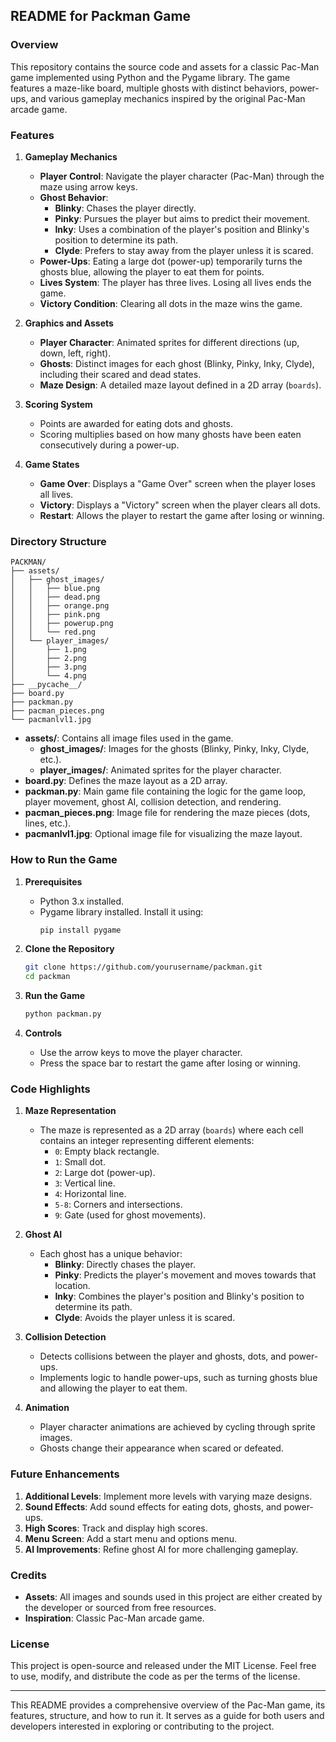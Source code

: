 ## README for Packman Game

### Overview

This repository contains the source code and assets for a classic Pac-Man game implemented using Python and the Pygame library. The game features a maze-like board, multiple ghosts with distinct behaviors, power-ups, and various gameplay mechanics inspired by the original Pac-Man arcade game.

### Features

1. **Gameplay Mechanics**
   - **Player Control**: Navigate the player character (Pac-Man) through the maze using arrow keys.
   - **Ghost Behavior**:
     - **Blinky**: Chases the player directly.
     - **Pinky**: Pursues the player but aims to predict their movement.
     - **Inky**: Uses a combination of the player's position and Blinky's position to determine its path.
     - **Clyde**: Prefers to stay away from the player unless it is scared.
   - **Power-Ups**: Eating a large dot (power-up) temporarily turns the ghosts blue, allowing the player to eat them for points.
   - **Lives System**: The player has three lives. Losing all lives ends the game.
   - **Victory Condition**: Clearing all dots in the maze wins the game.

2. **Graphics and Assets**
   - **Player Character**: Animated sprites for different directions (up, down, left, right).
   - **Ghosts**: Distinct images for each ghost (Blinky, Pinky, Inky, Clyde), including their scared and dead states.
   - **Maze Design**: A detailed maze layout defined in a 2D array (`boards`).

3. **Scoring System**
   - Points are awarded for eating dots and ghosts.
   - Scoring multiplies based on how many ghosts have been eaten consecutively during a power-up.

4. **Game States**
   - **Game Over**: Displays a "Game Over" screen when the player loses all lives.
   - **Victory**: Displays a "Victory" screen when the player clears all dots.
   - **Restart**: Allows the player to restart the game after losing or winning.

### Directory Structure

```
PACKMAN/
├── assets/
│   ├── ghost_images/
│   │   ├── blue.png
│   │   ├── dead.png
│   │   ├── orange.png
│   │   ├── pink.png
│   │   ├── powerup.png
│   │   └── red.png
│   └── player_images/
│       ├── 1.png
│       ├── 2.png
│       ├── 3.png
│       └── 4.png
├── __pycache__/
├── board.py
├── packman.py
├── pacman_pieces.png
└── pacmanlvl1.jpg
```

- **assets/**: Contains all image files used in the game.
  - **ghost_images/**: Images for the ghosts (Blinky, Pinky, Inky, Clyde, etc.).
  - **player_images/**: Animated sprites for the player character.
- **board.py**: Defines the maze layout as a 2D array.
- **packman.py**: Main game file containing the logic for the game loop, player movement, ghost AI, collision detection, and rendering.
- **pacman_pieces.png**: Image file for rendering the maze pieces (dots, lines, etc.).
- **pacmanlvl1.jpg**: Optional image file for visualizing the maze layout.

### How to Run the Game

1. **Prerequisites**
   - Python 3.x installed.
   - Pygame library installed. Install it using:
     ```bash
     pip install pygame
     ```

2. **Clone the Repository**
   ```bash
   git clone https://github.com/yourusername/packman.git
   cd packman
   ```

3. **Run the Game**
   ```bash
   python packman.py
   ```

4. **Controls**
   - Use the arrow keys to move the player character.
   - Press the space bar to restart the game after losing or winning.

### Code Highlights

1. **Maze Representation**
   - The maze is represented as a 2D array (`boards`) where each cell contains an integer representing different elements:
     - `0`: Empty black rectangle.
     - `1`: Small dot.
     - `2`: Large dot (power-up).
     - `3`: Vertical line.
     - `4`: Horizontal line.
     - `5-8`: Corners and intersections.
     - `9`: Gate (used for ghost movements).

2. **Ghost AI**
   - Each ghost has a unique behavior:
     - **Blinky**: Directly chases the player.
     - **Pinky**: Predicts the player's movement and moves towards that location.
     - **Inky**: Combines the player's position and Blinky's position to determine its path.
     - **Clyde**: Avoids the player unless it is scared.

3. **Collision Detection**
   - Detects collisions between the player and ghosts, dots, and power-ups.
   - Implements logic to handle power-ups, such as turning ghosts blue and allowing the player to eat them.

4. **Animation**
   - Player character animations are achieved by cycling through sprite images.
   - Ghosts change their appearance when scared or defeated.

### Future Enhancements

1. **Additional Levels**: Implement more levels with varying maze designs.
2. **Sound Effects**: Add sound effects for eating dots, ghosts, and power-ups.
3. **High Scores**: Track and display high scores.
4. **Menu Screen**: Add a start menu and options menu.
5. **AI Improvements**: Refine ghost AI for more challenging gameplay.

### Credits

- **Assets**: All images and sounds used in this project are either created by the developer or sourced from free resources.
- **Inspiration**: Classic Pac-Man arcade game.

### License

This project is open-source and released under the MIT License. Feel free to use, modify, and distribute the code as per the terms of the license.

---

This README provides a comprehensive overview of the Pac-Man game, its features, structure, and how to run it. It serves as a guide for both users and developers interested in exploring or contributing to the project.
